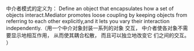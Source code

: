 中介者模式的定义为： Define an object that encapsulates how a set of objects
interact.Mediator promotes loose coupling by keeping objects from referring to each other
explicitly,and it lets you vary their interaction independently.（用一个中介对象封装一系列的对象
交互， 中介者使各对象不需要显示地相互作用， 从而使其耦合松散， 而且可以独立地改变它
们之间的交互。 ）